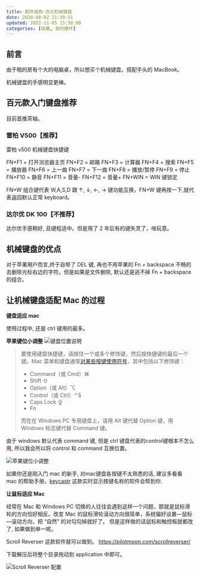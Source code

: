 ```yaml
---
title: 配件选购-百元机械键盘
date: 2020-08-02 21:39:51
updated: 2022-11-05 15:58:00
categories: [收藏, 我的硬件]
---
```


## 前言

由于租的房有个大的电脑桌，所以想买个机械键盘。搭配手头的 MacBook。

机械键盘的手感明显更棒。

## 百元款入门键盘推荐

目前首推茶轴。

### 雷柏 V500【推荐】

雷柏 v500 机械键盘快捷键

FN+F1 = 打开浏览器主页
FN+F2 = 邮箱
FN+F3 = 计算器
FN+F4 = 搜索
FN+F5 = 播放器
FN+F6 = 上一曲
FN+F7 = 下一曲
FN+F8 = 播放/暂停
FN+F9 = 停止
FN+F10 = 静音
FN+F11 = 音量-
FN+F12 = 音量+
FN+WIN = WIN 键锁定

FN+W 组合键代表 W,A,S,D 跟 ↑, ↓, ←, → 键功能互换，FN+W 键再按一下,就代表返回默认正常 keyboard。

### 达尔优 DK 100【不推荐】

达尔优手感稍好, 且键程适中。但是用了 2 年后有的键失灵了，啥玩意。

## 机械键盘的优点

对于苹果用户而言,终于自带了 DEL 键, 再也不用苹果的 Fn + backspace 不畅的去删除光标右边的字符。但是如果是文件删除, 默认还是逃不掉  Fn + backspace 的组合。

## 让机械键盘适配 Mac 的过程

**键盘适应 mac**

使用过程中, 还是 ctrl 键用的最多。

**苹果键位小调整**
![键盘位置说明](/images/收藏-我的硬件/2020年-记录百元机械键盘选购/键盘位置说明.png)

> 要使用键盘快捷键，请按住一个或多个修饰键，然后按快捷键的最后一个键。Mac 菜单和键盘通常[对某些按键使用符号](https://support.apple.com/zh-cn/guide/mac-help/what-are-those-symbols-shown-in-menus-cpmh0011/mac)，其中包括以下修饰键：
>
> * Command（或 Cmd）⌘
> * Shift ⇧
> * Option（或 Alt）⌥
> * Control（或 Ctrl）⌃å
> * Caps Lock ⇪
> * Fn
>
> 而在在 Windows PC 专用键盘上，请用 Alt 键代替 Option 键，用 Windows 标志键代替 Command 键。

由于 windows 默认代表 command 键, 但是 ctrl 键盘代表的control键根本不怎么用, 所以我会所以将 control 和 command 互换位置。

![苹果键位小调整](/images/收藏-我的硬件/2020年-记录百元机械键盘选购/苹果键位小调整.png)

如果你还是刚入门 mac 的新手, 对mac键盘各按键不太熟悉的话, 建议多看看 mac 的帮助手册。[keycastr](https://github.com/keycastr/keycastr) 这款实时显示按键名称的软件会帮到你.

**让鼠标适应 Mac**

经常在 Mac 和 Windows PC 切换的人往往会遇到这样一个问题，那就是鼠标滑轮的方向恰好相反。改变 Mac 的鼠标滑轮滚动方向很简单，系统偏好设置—鼠标—滚动方向，把 “自然” 的对勾勾掉就好了。 但是这样做的话鼠标和触控板就都改了, 如果做到单一呢。

Scroll Reverser 这款软件就可以做到。
<https://pilotmoon.com/scrollreverser/>

下载解压后将整个目录拖动到 application 中即可。

![Scroll Reverser 配置](/images/收藏-我的硬件/2020年-记录百元机械键盘选购/Scroll%20Reverser配置.png)
